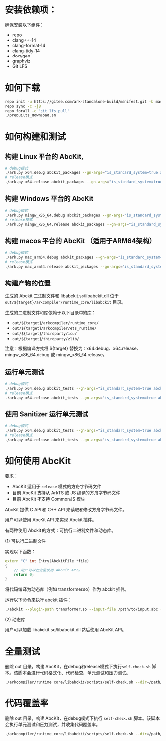 # 安装依赖项：

确保安装以下组件：
- repo
- clang++-14
- clang-format-14
- clang-tidy-14
- doxygen
- graphviz
- Git LFS

# 如何下载

```sh
repo init -u https://gitee.com/ark-standalone-build/manifest.git -b master
repo sync -c -j8
repo forall -c 'git lfs pull'
./prebuilts_download.sh
```

# 如何构建和测试

## 构建 Linux 平台的 AbcKit,

```sh
# debug模式
./ark.py x64.debug abckit_packages --gn-args="is_standard_system=true abckit_enable=true enable_cmc_gc=false"
# release模式
./ark.py x64.release abckit_packages --gn-args="is_standard_system=true abckit_enable=true enable_cmc_gc=false"
```

## 构建 Windows 平台的 AbcKit
```sh
# debug模式
./ark.py mingw_x86_64.debug abckit_packages --gn-args="is_standard_system=true abckit_enable=true enable_cmc_gc=false"
# release模式
./ark.py mingw_x86_64.release abckit_packages --gn-args="is_standard_system=true abckit_enable=true enable_cmc_gc=false"
```

## 构建 macos 平台的 AbcKit （适用于ARM64架构）

```sh
# debug模式
./ark.py mac_arm64.debug abckit_packages --gn-args="is_standard_system=true abckit_enable=true enable_cmc_gc=false"
# release模式
./ark.py mac_arm64.release abckit_packages --gn-args="is_standard_system=true abckit_enable=true abckit_enable_tests=true enable_cmc_gc=false"
```

## 构建产物的位置

生成的 Abckit 二进制文件和 libabckit.so/libabckit.dll 位于 `out/${target}/arkcompiler/runtime_core/libabckit` 目录。

生成的二进制文件和库依赖于以下目录中的库：
- `out/${target}/arkcompiler/runtime_core/`
- `out/${target}/arkcompiler/ets_runtime/`
- `out/${target}/thirdparty/icu/`
- `out/${target}/thirdparty/zlib/`

注意：根据编译方式将 ${target} 替换为：x64.debug、x64.release、mingw\_x86\_64.debug 或 mingw\_x86\_64.release。

## 运行单元测试

```sh
# debug模式
./ark.py x64.debug abckit_tests --gn-args="is_standard_system=true abckit_enable=true abckit_enable_tests=true enable_cmc_gc=false"
# release模式
./ark.py x64.release abckit_tests --gn-args="is_standard_system=true abckit_enable=true abckit_enable_tests=true enable_cmc_gc=false"
```

## 使用 Sanitizer 运行单元测试

```sh
# debug模式
./ark.py x64.debug abckit_tests --gn-args="is_standard_system=true abckit_enable=true abckit_with_sanitizers=true abckit_enable_tests=true enable_cmc_gc=false"
# release模式
./ark.py x64.release abckit_tests --gn-args="is_standard_system=true abckit_enable=true abckit_with_sanitizers=true abckit_enable_tests=true enable_cmc_gc=false"
```

# 如何使用 AbcKit

要求：
- AbcKit 适用于 `release` 模式的方舟字节码文件
- 目前 AbcKit 支持从 ArkTS 或 JS 编译的方舟字节码文件
- 目前 AbcKit 不支持 CommonJS 模块

AbcKit 提供 C API 和 C++ API 来读取和修改方舟字节码文件。

用户可以使用 AbcKit API 来实现 Abckit 插件。

有两种使用 Abckit 的方式：可执行二进制文件和动态库。

(1) 可执行二进制文件

实现以下函数：

```cpp
extern "C" int Entry(AbckitFile *file)
{
    // 用户可以在这里使用 AbcKit API。
    return 0;
}
```

将代码编译为动态库（例如 transformer.so）作为 abckit 插件。

运行以下命令来执行 abckit 插件：

```sh
./abckit --plugin-path transformer.so --input-file /path/to/input.abc --output-file /path/to/output.abc
```

(2) 动态库

用户可以加载 libabckit.so/libabckit.dll 然后使用 AbcKit API。

# 全量测试

删除 out 目录，构建 AbcKit，在debug和release模式下执行`self-check.sh` 脚本。该脚本会进行代码格式化、代码检查、单元测试和压力测试。

```sh
./arkcompiler/runtime_core/libabckit/scripts/self-check.sh --dir=/path/to/standalone/root
```

# 代码覆盖率

删除 out 目录，构建 AbcKit，在debug模式下执行 `self-check.sh` 脚本。该脚本会执行单元测试和压力测试，并收集代码覆盖率。

```sh
./arkcompiler/runtime_core/libabckit/scripts/self-check.sh --dir=/path/to/standalone/root --coverage
```


